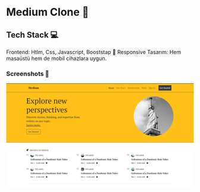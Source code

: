 # Medium Clone 📝

## Tech Stack 💻
Frontend: Htlm, Css, Javascript, Booststap
📱 Responsive Tasarım: Hem masaüstü hem de mobil cihazlara uygun.

### Screenshots 📸

![](Ekran-Alıntıs.jpg)


